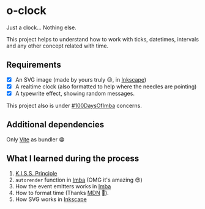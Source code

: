 # o-clock

Just a clock... Nothing else.

This project helps to understand how to work with ticks, datetimes, intervals and any other concept related with time.

## Requirements

- [x] An SVG image (made by yours truly 😉, in [Inkscape][1])
- [x] A realtime clock (also formatted to help where the needles are pointing)
- [x] A typewrite effect, showing random messages.

This project also is under [#100DaysOfImba][2] concerns.

## Additional dependencies

Only [Vite][6] as bundler 😁

## What I learned during the process

1. [K.I.S.S. Principle][3]
2. `autorender` function in [Imba][4] (OMG it's amazing 😍)
3. How the event emitters works in [Imba][4]
4. How to format time (Thanks [MDN][5] 💚).
5. How SVG works in [Inkscape][1]

[1]:https://inkscape.app/es/
[2]:https://hundreddaysofimba.netlify.app/
[3]:https://en.wikipedia.org/wiki/KISS_principle
[4]:https://imba.io
[5]:https://developer.mozilla.org/en-US/docs/Web/JavaScript/Guide/Numbers_and_dates#example
[6]:https://vitejs.dev/
